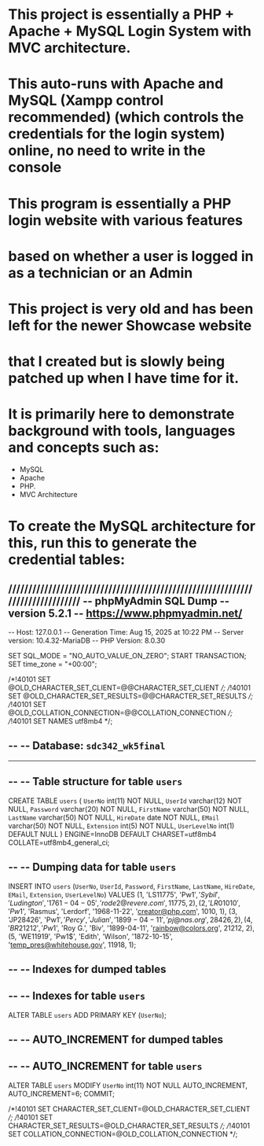 # This project is essentially a PHP + Apache + MySQL Login System with MVC architecture.

# This auto-runs with Apache and MySQL (Xampp control recommended) (which controls the credentials for the login system) online, no need to write in the console

# This program is essentially a PHP login website with various features
# based on whether a user is logged in as a technician or an Admin

# This project is very old and has been left for the newer Showcase website
# that I created but is slowly being patched up when I have time for it. 
# It is primarily here to demonstrate background with tools, languages and concepts such as:
- MySQL
- Apache
- PHP.
- MVC Architecture

# To create the MySQL architecture for this, run this to generate the credential tables:
///////////////////////////////////////////////////////////////////////////////
-- phpMyAdmin SQL Dump
-- version 5.2.1
-- https://www.phpmyadmin.net/
--
-- Host: 127.0.0.1
-- Generation Time: Aug 15, 2025 at 10:22 PM
-- Server version: 10.4.32-MariaDB
-- PHP Version: 8.0.30

SET SQL_MODE = "NO_AUTO_VALUE_ON_ZERO";
START TRANSACTION;
SET time_zone = "+00:00";


/*!40101 SET @OLD_CHARACTER_SET_CLIENT=@@CHARACTER_SET_CLIENT */;
/*!40101 SET @OLD_CHARACTER_SET_RESULTS=@@CHARACTER_SET_RESULTS */;
/*!40101 SET @OLD_COLLATION_CONNECTION=@@COLLATION_CONNECTION */;
/*!40101 SET NAMES utf8mb4 */;

--
-- Database: `sdc342_wk5final`
--

-- --------------------------------------------------------

--
-- Table structure for table `users`
--

CREATE TABLE `users` (
  `UserNo` int(11) NOT NULL,
  `UserId` varchar(12) NOT NULL,
  `Password` varchar(20) NOT NULL,
  `FirstName` varchar(50) NOT NULL,
  `LastName` varchar(50) NOT NULL,
  `HireDate` date NOT NULL,
  `EMail` varchar(50) NOT NULL,
  `Extension` int(5) NOT NULL,
  `UserLevelNo` int(1) DEFAULT NULL
) ENGINE=InnoDB DEFAULT CHARSET=utf8mb4 COLLATE=utf8mb4_general_ci;

--
-- Dumping data for table `users`
--

INSERT INTO `users` (`UserNo`, `UserId`, `Password`, `FirstName`, `LastName`, `HireDate`, `EMail`, `Extension`, `UserLevelNo`) VALUES
(1, 'LS11775', 'Pw1$', 'Sybil', 'Ludington', '1761-04-05', 'rode2@revere.com', 11775, 2),
(2, 'LR01010', 'Pw1$', 'Rasmus', 'Lerdorf', '1968-11-22', 'creator@php.com', 1010, 1),
(3, 'JP28426', 'Pw1$', 'Percy', 'Julian', '1899-04-11', 'pj@nas.org', 28426, 2),
(4, 'BR21212', 'Pw1$', 'Roy G.', 'Biv', '1899-04-11', 'rainbow@colors.org', 21212, 2),
(5, 'WE11919', 'Pw1$', 'Edith', 'Wilson', '1872-10-15', 'temp_pres@whitehouse.gov', 11918, 1);

--
-- Indexes for dumped tables
--

--
-- Indexes for table `users`
--
ALTER TABLE `users`
  ADD PRIMARY KEY (`UserNo`);

--
-- AUTO_INCREMENT for dumped tables
--

--
-- AUTO_INCREMENT for table `users`
--
ALTER TABLE `users`
  MODIFY `UserNo` int(11) NOT NULL AUTO_INCREMENT, AUTO_INCREMENT=6;
COMMIT;

/*!40101 SET CHARACTER_SET_CLIENT=@OLD_CHARACTER_SET_CLIENT */;
/*!40101 SET CHARACTER_SET_RESULTS=@OLD_CHARACTER_SET_RESULTS */;
/*!40101 SET COLLATION_CONNECTION=@OLD_COLLATION_CONNECTION */;
